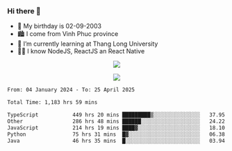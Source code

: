 ### Hi there 👋
- 🎂 My birthday is 02-09-2003
- 🏙️ I come from Vinh Phuc province
- 🌱 I’m currently learning at Thang Long University
- 🧑‍💻 I know NodeJS, ReactJS an React Native
<p align="center"><img src="https://github-readme-stats.vercel.app/api?username=tmquang0209&show_icons=true&theme=gradient"></p>
<p align="center"><img src="https://github-readme-stats.vercel.app/api/top-langs/?username=tmquang0209&hide=scss,css&langs_count=10"></p>
<!--START_SECTION:waka-->

```txt
From: 04 January 2024 - To: 25 April 2025

Total Time: 1,183 hrs 59 mins

TypeScript           449 hrs 20 mins █████████▒░░░░░░░░░░░░░░░   37.95 %
Other                286 hrs 48 mins ██████░░░░░░░░░░░░░░░░░░░   24.22 %
JavaScript           214 hrs 19 mins ████▓░░░░░░░░░░░░░░░░░░░░   18.10 %
Python               75 hrs 31 mins  █▓░░░░░░░░░░░░░░░░░░░░░░░   06.38 %
Java                 46 hrs 35 mins  █░░░░░░░░░░░░░░░░░░░░░░░░   03.94 %
```

<!--END_SECTION:waka-->
